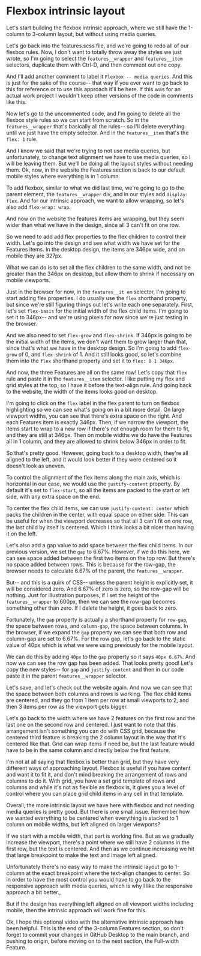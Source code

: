 # Flexbox intrinsic layout

Let's start building the flexbox intrinsic approach, where we still have the 1-column to 3-column layout, but without using media queries.

Let's go back into the features.scss file, and we're going to redo all of our flexbox rules. Now, I don't want to totally throw away the styles we just wrote, so I'm going to select the `features__wrapper` and `features__item` selectors, duplicate them with Ctrl-D, and then comment out one copy.

And I'll add another comment to label it `Flexbox -- media queries`. And this is just for the sake of the course-- that way if you ever want to go back to this for reference or to use this approach it'll be here. If this was for an actual work project I wouldn't keep other versions of the code in comments like this.

Now let's go to the uncommented code, and I'm going to delete all the flexbox style rules so we can start from scratch. So in the `features__wrapper` that's basically all the rules-- so I'll delete everything until we just have the empty selector. And in the `features__item` that's the `flex: 1` rule.

And I know we said that we're trying to not use media queries, but unfortunately, to change text alignment we have to use media queries, so I will be leaving them. But we'll be doing all the layout styles without needing them. Ok, now, in the website the Features section is back to our default mobile styles where everything is in 1 column.

To add flexbox, similar to what we did last time, we're going to go to the parent element, the `features__wrapper` div, and in our styles add `display: flex`. And for our intrinsic approach, we want to allow wrapping, so let's also add `flex-wrap: wrap`.

And now on the website the features items are wrapping, but they seem wider than what we have in the design, since all 3 can't fit on one row.

So we need to add add flex properties to the flex children to control their width. Let's go into the design and see what width we have set for the Features items. In the desktop design, the items are 346px wide, and on mobile they are 327px.

What we can do is to set all the flex children to the same width, and not be greater than the 346px on desktop, but allow them to shrink if necessary on mobile viewports.

Just in the browser for now, in the `features__it em` selector, I'm going to start adding flex properties. I do usually use the `flex` shorthand property, but since we're still figuring things out let's write each one separately. First, let's set `flex-basis` for the initial width of the flex child items. I'm going to set it to 346px-- and we're using pixels for now since we're just testing in the browser.

And we also need to set `flex-grow` and `flex-shrink`. If 346px is going to be the initial width of the items, we don't want them to grow larger than that, since that's what we have in the desktop design. So I'm going to add `flex-grow` of 0, and `flex-shrink` of 1. And it still looks good, so let's combine them into the `flex` shorthand property and set it to `flex: 0 1 346px`.

And now, the three Features are all on the same row! Let's copy that `flex` rule and paste it in the `features__item` selector. I like putting my flex and grid styles at the top, so I have it before the text-align rule. And going back to the website, the width of the items looks good on desktop.

I'm going to click on the `flex` label in the flex parent to turn on flexbox highlighting so we can see what's going on in a bit more detail. On large viewport widths, you can see that there's extra space on the right. And each Features item is exactly 346px. Then, if we narrow the viewport, the items start to wrap to a new row if there's not enough room for them to fit, and they are still at 346px. Then on mobile widths we do have the Features all in 1 column, and they are allowed to shrink below 346px in order to fit.

So that's pretty good. However, going back to a desktop width, they're all aligned to the left, and it would look better if they were centered so it doesn't look as uneven.

To control the alignment of the flex items along the main axis, which is horizontal in our case, we would use the `justify-content` property. By default it's set to `flex-start`, so all the items are packed to the start or left side, with any extra space on the end.

To center the flex child items, we can use `justify-content: center` which packs the children in the center, with equal space on either side. This can be useful for when the viewport decreases so that all 3 can't fit on one row, the last child by itself is centered. Which I think looks a bit nicer than having it on the left.

Let's also add a gap value to add space between the flex child items. In our previous version, we set the `gap` to 6.67%. However, if we do this here, we can see space added between the first two items on the top row. But there's no space added between rows. This is because for the row-gap, the browser needs to calculate 6.67% of the parent, the `features__wrapper`.

But-- and this is a quirk of CSS-- unless the parent height is explicitly set, it will be considered zero. And 6.67% of zero is zero, so the row-gap will be nothing. Just for illustration purposes, if I set the height of the `features__wrapper` to 600px, then we can see the row-gap becomes something other than zero. If I delete the height, it goes back to zero.

Fortunately, the `gap` property is actually a shorthand property for `row-gap`, the space between rows, and `column-gap`, the space between columns. In the browser, if we expand the `gap` property we can see that both row and column-gap are set to 6.67%. For the row gap, let's go back to the static value of 40px which is what we were using previously for the mobile layout.

We can do this by adding `40px` to the `gap` property so it says `40px 6.67%`. And now we can see the row gap has been added. That looks pretty good! Let's copy the new styles-- for `gap` and `justify-content` and then in our code paste it in the parent `features__wrapper` selector.

Let's save, and let's check out the website again. And now we can see that the space between both columns and rows is working. The flex child items are centered, and they go from 1 item per row at small viewports to 2, and then 3 items per row as the viewport gets bigger.

Let's go back to the width where we have 2 features on the first row and the last one on the second row and centered. I just want to note that this arrangement isn't something you can do with CSS grid, because the centered third feature is breaking the 2 column layout in the way that it's centered like that. Grid can wrap items if need be, but the last feature would have to be in the same column and directly below the first feature.

I'm not at all saying that flexbox is better than grid, but they have very different ways of approaching layout. Flexbox is useful if you have content and want it to fit it, and don't mind breaking the arrangement of rows and columns to do it. With grid, you have a set grid template of rows and columns and while it's not as flexible as flexbox is, it gives you a level of control where you can place grid child items in any cell in that template.

Overall, the more intrinsic layout we have here with flexbox and not needing media queries is pretty good. But there is one small issue. Remember how we wanted everything to be centered when everything is stacked to 1 column on mobile widths, but left aligned on larger viewports?

If we start with a mobile width, that part is working fine. But as we gradually increase the viewport, there's a point where we still have 2 columns in the first row, but the text is centered. And then as we continue increasing we hit that large breakpoint to make the text and image left aligned.

Unfortunately there's no easy way to make the intrinsic layout go to 1-column at the exact breakpoint where the text-align changes to center. So in order to have the most control you would have to go back to the responsive approach with media queries, which is why I like the responsive approach a bit better.,

But if the design has everything left aligned on all viewport widths including mobile, then the intrinsic approach will work fine for this.

Ok, I hope this optional video with the alternative intrinsic approach has been helpful. This is the end of the 3-column Features section, so don't forget to commit your changes in GitHub Desktop to the main branch, and pushing to origin, before moving on to the next section, the Full-width Feature.
